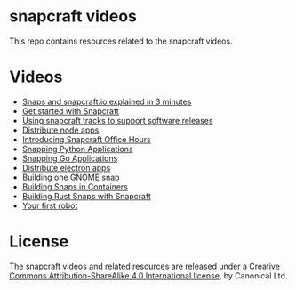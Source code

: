 # snapcraft videos

This repo contains resources related to the snapcraft videos.

# Videos

  * [Snaps and snapcraft.io explained in 3 minutes](snap_and_snapcraft_explained)
  * [Get started with Snapcraft](get_started_with_snapcraft)
  * [Using snapcraft tracks to support software releases](using_snapcraft_tracks)
  * [Distribute node apps](distribute_node_apps)
  * [Introducing Snapcraft Office Hours](introducing_snapcraft_office_hours)
  * [Snapping Python Applications](snapping_python_applications)
  * [Snapping Go Applications](snapping_go_applications)
  * [Distribute electron apps](distribute_electron_apps)
  * [Building one GNOME snap](building_gnome_snap)
  * [Building Snaps in Containers](building_snaps_in_containers)
  * [Building Rust Snaps with Snapcraft](building_rust_snaps_with_snapcraft)
  * [Your first robot](your_first_robot)

# License

The snapcraft videos and related resources are released under a
[Creative Commons Attribution-ShareAlike 4.0 International license](https://creativecommons.org/licenses/by-sa/4.0/),
by Canonical Ltd.
